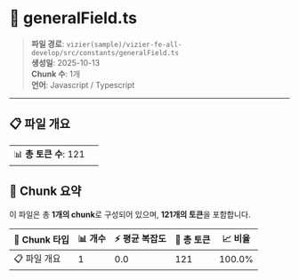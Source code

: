 # 📄 generalField.ts

> **파일 경로**: `vizier(sample)/vizier-fe-all-develop/src/constants/generalField.ts`  
> **생성일**: 2025-10-13  
> **Chunk 수**: 1개  
> **언어**: Javascript / Typescript
---


## 📋 파일 개요

| | |
|--|--|
| 📊 **총 토큰 수**: 121 |  |






## 🧩 Chunk 요약

이 파일은 총 **1개의 chunk**로 구성되어 있으며, **121개의 토큰**을 포함합니다.

| 🧩 Chunk 타입 | 📊 개수 | ⚡ 평균 복잡도 | 📝 총 토큰 | 📈 비율 |
|---------------|--------|-------------|----------|--------|
| 📋 파일 개요 | 1 | 0.0 | 121 | 100.0% |

